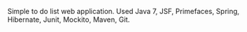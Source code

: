 Simple to do list web application.
Used Java 7, JSF, Primefaces, Spring, Hibernate, Junit, Mockito, Maven, Git.
